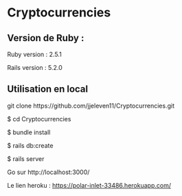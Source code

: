 
<h1>Cryptocurrencies</h1>


<h2>Version de Ruby :</h2>

Ruby version : 2.5.1

Rails version : 5.2.0

<h2>Utilisation en local</h2>


<p>git clone https://github.com/jjeleven11/Cryptocurrencies.git

$ cd Cryptocurrencies

$ bundle install 

$ rails db:create


$ rails server

Go sur http://localhost:3000/

Le lien heroku : https://polar-inlet-33486.herokuapp.com/
